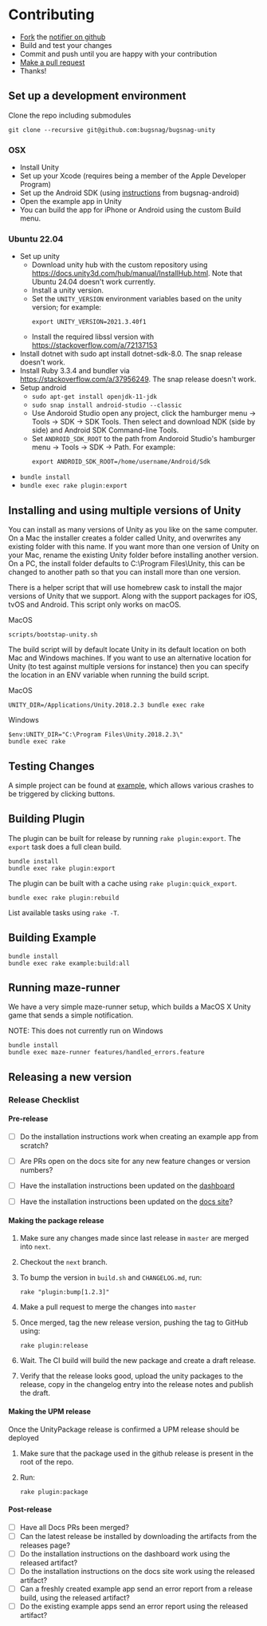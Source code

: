 
# Contributing

- [Fork](https://help.github.com/articles/fork-a-repo) the [notifier on github](https://github.com/bugsnag/bugsnag-android)
- Build and test your changes
- Commit and push until you are happy with your contribution
- [Make a pull request](https://help.github.com/articles/using-pull-requests)
- Thanks!

## Set up a development environment

Clone the repo including submodules

```
git clone --recursive git@github.com:bugsnag/bugsnag-unity
```

### OSX

- Install Unity
- Set up your Xcode (requires being a member of the Apple Developer Program)
- Set up the Android SDK (using [instructions](https://github.com/bugsnag/bugsnag-android/blob/master/CONTRIBUTING.md) from bugsnag-android)
- Open the example app in Unity
- You can build the app for iPhone or Android using the custom Build menu.

### Ubuntu 22.04

- Set up unity
  - Download unity hub with the custom repository using https://docs.unity3d.com/hub/manual/InstallHub.html. Note that Ubuntu 24.04 doesn't work currently.
  - Install a unity version.
  - Set the `UNITY_VERSION` environment variables based on the unity version; for example:
    ```
    export UNITY_VERSION=2021.3.40f1
    ```
  - Install the required libssl version with https://stackoverflow.com/a/72137153
- Install dotnet with sudo apt install dotnet-sdk-8.0. The snap release doesn't work.
- Install Ruby 3.3.4 and bundler via https://stackoverflow.com/a/37956249. The snap release doesn't work.
- Setup android
  - `sudo apt-get install openjdk-11-jdk`
  - `sudo snap install android-studio --classic`
  - Use Andoroid Studio open any project, click the hamburger menu -> Tools -> SDK -> SDK Tools. Then select and download NDK (side by side) and Android SDK Command-line Tools.
  - Set `ANDROID_SDK_ROOT` to the path from Andoroid Studio's hamburger menu -> Tools -> SDK -> Path. For example:
    ```
    export ANDROID_SDK_ROOT=/home/username/Android/Sdk
    ```
- `bundle install`
- `bundle exec rake plugin:export`


## Installing and using multiple versions of Unity

You can install as many versions of Unity as you like on the same computer. On a Mac the installer creates a folder 
called Unity, and overwrites any existing folder with this name. If you want more than one version of Unity on your Mac, 
rename the existing Unity folder before installing another version. On a PC, the install folder defaults to 
C:\Program Files\Unity, this can be changed to another path so that you can install more than one version.

There is a helper script that will use homebrew cask to install the major versions of Unity that we support. Along with 
the support packages for iOS, tvOS and Android. This script only works on macOS.

MacOS
```
scripts/bootstap-unity.sh
```

The build script will by default locate Unity in its default location on both Mac and Windows machines. If you want to 
use an alternative location for Unity (to test against multiple versions for instance) then you can specify the location 
in an ENV variable when running the build script.

MacOS
```
UNITY_DIR=/Applications/Unity.2018.2.3 bundle exec rake
```

Windows
```
$env:UNITY_DIR="C:\Program Files\Unity.2018.2.3\"
bundle exec rake
```

## Testing Changes

A simple project can be found at [example](https://github.com/bugsnag/bugsnag-unity/blob/master/example), which allows 
various crashes to be triggered by clicking buttons.

## Building Plugin

The plugin can be built for release by running `rake plugin:export`. The
`export` task does a full clean build.

```
bundle install
bundle exec rake plugin:export
```

The plugin can be built with a cache using `rake plugin:quick_export`.

```
bundle exec rake plugin:rebuild
```

List available tasks using `rake -T`.

## Building Example

```
bundle install
bundle exec rake example:build:all
```

## Running maze-runner

We have a very simple maze-runner setup, which builds a MacOS X Unity game that sends a simple notification.

NOTE: This does not currently run on Windows

```
bundle install
bundle exec maze-runner features/handled_errors.feature
```

## Releasing a new version

### Release Checklist

#### Pre-release

- [ ] Do the installation instructions work when creating an example app from scratch?
- [ ] Are PRs open on the docs site for any new feature changes or version numbers?
- [ ] Have the installation instructions been updated on the [dashboard](https://github.com/bugsnag/bugsnag-website/tree/master/app/views/dashboard/projects/install)
- [ ] Have the installation instructions been updated on the [docs site](https://github.com/bugsnag/docs.bugsnag.com)?


#### Making the package release

1. Make sure any changes made since last release in `master` are merged into `next`.

2. Checkout the `next` branch.

3. To bump the version in `build.sh` and `CHANGELOG.md`, run:

   ```
   rake "plugin:bump[1.2.3]"
   ```

4. Make a pull request to merge the changes into `master`

5. Once merged, tag the new release version, pushing the tag to GitHub using:

   ```
   rake plugin:release
   ```

6. Wait. The CI build will build the new package and create a draft release.

7. Verify that the release looks good, upload the unity packages to the release, copy in the changelog entry into the release notes and publish the draft.

#### Making the UPM release

Once the UnityPackage release is confirmed a UPM release should be deployed

1. Make sure that the package used in the github release is present in the root of the repo.

2. Run:
   ```
   rake plugin:package
   ```

#### Post-release

- [ ] Have all Docs PRs been merged?
- [ ] Can the latest release be installed by downloading the artifacts from the releases page?
- [ ] Do the installation instructions on the dashboard work using the released artifact?
- [ ] Do the installation instructions on the docs site work using the released artifact?
- [ ] Can a freshly created example app send an error report from a release build, using the released artifact?
- [ ] Do the existing example apps send an error report using the released artifact?
